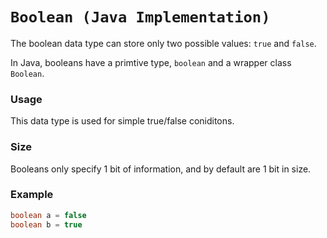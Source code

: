 # `Boolean (Java Implementation)`
The boolean data type can store only two possible values: `true` and `false`.

In Java, booleans have a primtive type, `boolean` and a wrapper class `Boolean`.

### Usage
This data type is used for simple true/false coniditons.

### Size
Booleans only specify 1 bit of information, and by default are 1 bit in size.

### Example
```java
boolean a = false
boolean b = true
```
